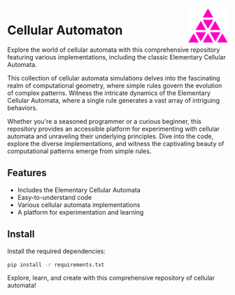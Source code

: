 <img src="./logo.png" width="90" align="right" />

# Cellular Automaton
Explore the world of cellular automata with this comprehensive repository featuring various implementations, including the classic Elementary Cellular Automata.

This collection of cellular automata simulations delves into the fascinating realm of computational geometry, where simple rules govern the evolution of complex patterns. Witness the intricate dynamics of the Elementary Cellular Automata, where a single rule generates a vast array of intriguing behaviors.

Whether you're a seasoned programmer or a curious beginner, this repository provides an accessible platform for experimenting with cellular automata and unraveling their underlying principles. Dive into the code, explore the diverse implementations, and witness the captivating beauty of computational patterns emerge from simple rules.

## Features

* Includes the Elementary Cellular Automata
* Easy-to-understand code
* Various cellular automata implementations
* A platform for experimentation and learning

## Install
Install the required dependencies:
```sh
pip install -r requirements.txt
```

Explore, learn, and create with this comprehensive repository of cellular automata!